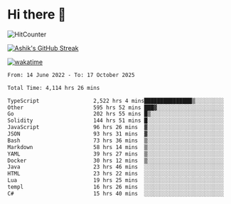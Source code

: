 # Hi there 👋

![HitCounter](https://hits.seeyoufarm.com/api/count/incr/badge.svg?url=https%3A%2F%2Fgithub.com%2Fashrhmn1212%2Fhit-counter)

<!-- ![Contribution Graph](https://github-readme-activity-graph.cyclic.app/graph?username=ashrhmn) -->


<!-- [![Top Langs](https://github-readme-stats.vercel.app/api/top-langs/?username=ashrhmn&layout=compact&theme=synthwave&langs_count=10&card_width=445)](https://github.com/anuraghazra/github-readme-stats) -->

[![Ashik's GitHub Streak](https://github-readme-streak-stats.herokuapp.com/?user=ashrhmn&theme=blood&fire=DD7F1C&background=151515&dates=9f9f9f&border=DD2727)](https://git.io/streak-stats)

<!-- ![Ashik's GitHub stats](https://github-readme-stats.vercel.app/api/?username=ashrhmn&show_icons=true&title_color=fff&icon_color=79ff97&text_color=9f9f9f&bg_color=151515) -->

[![wakatime](https://wakatime.com/badge/user/3df86613-ba63-4631-8e65-0ff18e7becad.svg)](https://wakatime.com/@3df86613-ba63-4631-8e65-0ff18e7becad)

<!--START_SECTION:waka-->

```txt
From: 14 June 2022 - To: 17 October 2025

Total Time: 4,114 hrs 26 mins

TypeScript                 2,522 hrs 4 mins███████████████▒░░░░░░░░░   61.30 %
Other                      595 hrs 52 mins ███▓░░░░░░░░░░░░░░░░░░░░░   14.48 %
Go                         202 hrs 55 mins █▒░░░░░░░░░░░░░░░░░░░░░░░   04.93 %
Solidity                   144 hrs 51 mins █░░░░░░░░░░░░░░░░░░░░░░░░   03.52 %
JavaScript                 96 hrs 26 mins  ▓░░░░░░░░░░░░░░░░░░░░░░░░   02.34 %
JSON                       93 hrs 31 mins  ▓░░░░░░░░░░░░░░░░░░░░░░░░   02.27 %
Bash                       73 hrs 36 mins  ▒░░░░░░░░░░░░░░░░░░░░░░░░   01.79 %
Markdown                   58 hrs 14 mins  ▒░░░░░░░░░░░░░░░░░░░░░░░░   01.42 %
YAML                       39 hrs 27 mins  ▒░░░░░░░░░░░░░░░░░░░░░░░░   00.96 %
Docker                     30 hrs 12 mins  ▒░░░░░░░░░░░░░░░░░░░░░░░░   00.73 %
Java                       23 hrs 46 mins  ░░░░░░░░░░░░░░░░░░░░░░░░░   00.58 %
HTML                       23 hrs 22 mins  ░░░░░░░░░░░░░░░░░░░░░░░░░   00.57 %
Lua                        19 hrs 25 mins  ░░░░░░░░░░░░░░░░░░░░░░░░░   00.47 %
templ                      16 hrs 26 mins  ░░░░░░░░░░░░░░░░░░░░░░░░░   00.40 %
C#                         15 hrs 40 mins  ░░░░░░░░░░░░░░░░░░░░░░░░░   00.38 %
```

<!--END_SECTION:waka-->


<!--### Most Used Languages 
<img src="https://wakatime.com/share/@ashrhmn/24ecb986-5bf8-4607-af7f-0aab08908d8c.png" />

### Favourite Tools
<img src="https://wakatime.com/share/@ashrhmn/f4e08015-f3bc-460a-9228-95a3ba11c604.png" />-->
